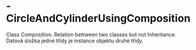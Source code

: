 # -CircleAndCylinderUsingComposition
Class Composition. Relation bettween two classes but not Inheritance. Datová složka jedné třídy je instance objektu druhé třídy.
